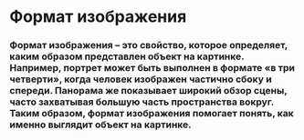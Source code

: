 # Формат изображения
### Формат изображения – это свойство, которое определяет, каким образом представлен объект на картинке. Например, портрет может быть выполнен в формате «в три четверти», когда человек изображен частично сбоку и спереди. Панорама же показывает широкий обзор сцены, часто захватывая большую часть пространства вокруг. Таким образом, формат изображения помогает понять, как именно выглядит объект на картинке.